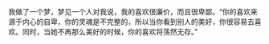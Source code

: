 我做了一个梦，梦见一个人对我说，我的喜欢很廉价，而且很卑鄙。“你的喜欢来源于内心的自卑，你的灵魂是不完整的，所以当你看到别人的美好，你很容易去喜欢。同时，当她不再那么美好的时候，你的喜欢将荡然无存。”​
